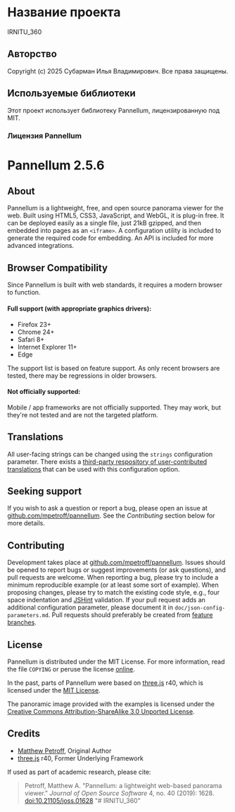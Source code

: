 # Название проекта

IRNITU_360

## Авторство

Copyright (c) 2025 Субарман Илья Владимирович. Все права защищены.

## Используемые библиотеки

Этот проект использует библиотеку Pannellum, лицензированную под MIT. 

### Лицензия Pannellum
# Pannellum 2.5.6

## About
Pannellum is a lightweight, free, and open source panorama viewer for the web. Built using HTML5, CSS3, JavaScript, and WebGL, it is plug-in free. It can be deployed easily as a single file, just 21kB gzipped, and then embedded into pages as an `<iframe>`. A configuration utility is included to generate the required code for embedding. An API is included for more advanced integrations.

## Browser Compatibility
Since Pannellum is built with web standards, it requires a modern browser to function.

#### Full support (with appropriate graphics drivers):
* Firefox 23+
* Chrome 24+
* Safari 8+
* Internet Explorer 11+
* Edge

The support list is based on feature support. As only recent browsers are tested, there may be regressions in older browsers.

#### Not officially supported:
Mobile / app frameworks are not officially supported. They may work, but they're not tested and are not the targeted platform.

## Translations
All user-facing strings can be changed using the `strings` configuration parameter. There exists a [third-party respository of user-contributed translations](https://github.com/DanielBiegler/pannellum-translation) that can be used with this configuration option.

## Seeking support
If you wish to ask a question or report a bug, please open an issue at [github.com/mpetroff/pannellum](https://github.com/mpetroff/pannellum). See the _Contributing_ section below for more details.

## Contributing
Development takes place at [github.com/mpetroff/pannellum](https://github.com/mpetroff/pannellum). Issues should be opened to report bugs or suggest improvements (or ask questions), and pull requests are welcome. When reporting a bug, please try to include a minimum reproducible example (or at least some sort of example). When proposing changes, please try to match the existing code style, e.g., four space indentation and [JSHint](https://jshint.com/) validation. If your pull request adds an additional configuration parameter, please document it in `doc/json-config-parameters.md`. Pull requests should preferably be created from [feature branches](https://www.atlassian.com/git/tutorials/comparing-workflows/feature-branch-workflow).

## License
Pannellum is distributed under the MIT License. For more information, read the file `COPYING` or peruse the license [online](https://github.com/mpetroff/pannellum/blob/master/COPYING).

In the past, parts of Pannellum were based on [three.js](https://github.com/mrdoob/three.js) r40, which is licensed under the [MIT License](https://github.com/mrdoob/three.js/blob/44a8652c37e576d51a7edd97b0f99f00784c3db7/LICENSE).

The panoramic image provided with the examples is licensed under the [Creative Commons Attribution-ShareAlike 3.0 Unported License](http://creativecommons.org/licenses/by-sa/3.0/).

## Credits

* [Matthew Petroff](http://mpetroff.net/), Original Author
* [three.js](https://github.com/mrdoob/three.js) r40, Former Underlying Framework

If used as part of academic research, please cite:

> Petroff, Matthew A. "Pannellum: a lightweight web-based panorama viewer." _Journal of Open Source Software_ 4, no. 40 (2019): 1628. [doi:10.21105/joss.01628](https://doi.org/10.21105/joss.01628)
"# IRNITU_360" 
